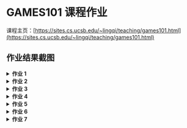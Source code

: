 # GAMES101 课程作业

课程主页：[https://sites.cs.ucsb.edu/~lingqi/teaching/games101.html](https://sites.cs.ucsb.edu/~lingqi/teaching/games101.html)

## 作业结果截图

<details>
    <summary><strong>作业 1</strong></summary>
    <table><tr>
        <td>
    		<img src="Image/hw1/hw1_0.png" border=0>
        </td>
    </tr></table>
</details>

<details>
    <summary><strong>作业 2</strong></summary>
    <table><tr>
		<td>
            <img src="Image/hw2/rasterizer.png" border=0>
            <p style="display: block; text-align: center; color: #969696;padding: 10px;">光栅化</p>
        </td>
		<td>
            <img src="Image/hw2/rasterizer_ssaa.png" border=0>
            <p style="display: block; text-align: center; color: #969696;padding: 10px;">超采样抗锯齿</p>
        </td>
	</tr></table>
</details>

<details>
    <summary><strong>作业 3</strong></summary>
    <table><tr>
        <td>
    		<img src="Image/hw3/normal.png" border=0>
            <p style="display: block; text-align: center; color: #969696;padding: 10px;">normal</p>
        </td>
        <td>
    		<img src="Image/hw3/phong.png" border=0>
            <p style="display: block; text-align: center; color: #969696;padding: 10px;">phong</p>
        </td>
        <td>
    		<img src="Image/hw3/texture.png" border=0>
            <p style="display: block; text-align: center; color: #969696;padding: 10px;">texture</p>
        </td>
        <td>
    		<img src="Image/hw3/bump.png" border=0>
            <p style="display: block; text-align: center; color: #969696;padding: 10px;">bump</p>
        </td>
        <td>
    		<img src="Image/hw3/displacement.png" border=0>
            <p style="display: block; text-align: center; color: #969696;padding: 10px;">displacement</p>
        </td>
    </tr></table>
</details>

<details>
    <summary><strong>作业 4</strong></summary>
    <table><tr>
        <td>
    		<img src="Image/hw4/bezier_green.png" border=0>
        </td>
        <td>
    		<img src="Image/hw4/bezier_yellow.png" border=0>
        </td>
    </tr></table>
</details>

<details>
    <summary><strong>作业 5</strong></summary>
    <table><tr>
        <td>
    		<img src="Image/hw5/binary.png" border=0>
        </td>
    </tr></table>
</details>

<details>
    <summary><strong>作业 6</strong></summary>
    <table><tr>
        <td>
    		<img src="Image/hw6/binary.png" border=0>
        </td>
    </tr></table>
</details>
<details>
    <summary><strong>作业 7</strong></summary>
    <table><tr>
        <td>
            <img src="Image/hw7/binary.png" border=0>
            <p style="display: block; text-align: center; color: #969696;padding: 10px;">spp=48</p>
        </td>
    </tr></table>
</details>

